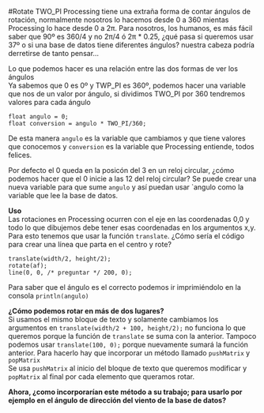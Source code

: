 #Rotate TWO_PI
Processing tiene una extraña forma de contar ángulos de rotación, normalmente nosotros lo hacemos desde 0 a 360 mientas Processing lo hace desde 0 a 2π. Para nosotros, los humanos, es más fácil saber que 90º es 360/4 y no 2π/4 ó 2π * 0.25, ¿qué pasa si queremos usar 37º o si una base de datos tiene diferentes ángulos? nuestra cabeza podría derretirse de tanto pensar…  

Lo que podemos hacer es una relación entre las dos formas de ver los ángulos  
Ya sabemos que 0 es 0º y TWP_PI es 360º, podemos hacer una variable que nos de un valor por ángulo, si dividimos TWO_PI por 360 tendremos valores para cada ángulo
```{processing}
float angulo = 0;
float conversion = angulo * TWO_PI/360;
```
De esta manera `angulo` es la variable que cambiamos y que tiene valores que conocemos y `conversion` es la variable que Processing entiende, todos felices. 

Por defecto el 0 queda en la posicón del 3 en un reloj circular, ¿cómo podemos hacer que el 0 inicie a las 12 del reloj circular? Se puede crear una nueva variable para que sume `angulo` y así puedan usar `angulo como la variable que lee la base de datos. 


**Uso**  
Las rotaciones en Processing ocurren con el eje en las coordenadas 0,0 y todo lo que dibujemos debe tener esas coordenadas en los argumentos x,y. Para esto tenemos que usar la función `translate`. ¿Cómo sería el código para crear una línea que parta en el centro y rote?  
```{processing}
translate(width/2, height/2);
rotate(af);
line(0, 0, /* preguntar */ 200, 0);
```
Para saber que el ángulo es el correcto podemos ir imprimiéndolo en la consola `println(angulo)`  

**¿Cómo podemos rotar en más de dos lugares?**  
Si usamos el mismo bloque de texto y solamente cambiamos los argumentos en `translate(width/2 + 100, height/2);` no funciona lo que queremos porque la función de `translate` se suma con la anterior. Tampoco podemos usar `translate(100, 0);` porque nuevamente sumará la función anterior. 
Para hacerlo hay que incorporar un método llamado `pushMatrix` y `popMatrix`  
Se usa `pushMatrix` al inicio del bloque de texto que queremos modificar y `popMatrix` al final por cada elemento que queramos rotar.

**Ahora, ¿como incorporarían este método a su trabajo; para usarlo por ejemplo en el ángulo de dirección del viento de la base de datos?**
